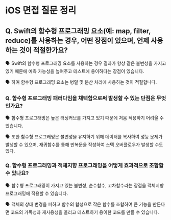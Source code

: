 # iOS 면접 질문 정리

## Q. Swift의 함수형 프로그래밍 요소(예: map, filter, reduce)를 사용하는 경우, 어떤 장점이 있으며, 언제 사용하는 것이 적절한가요?

🗣️ Swift의 함수형 프로그래밍 요소를 사용하는 경우 결과가 항상 같은 불변성을 가지고 있기 때문에 예측 가능성을 높여주고 테스트에 용이하다는 장점이 있습니다.

🗣️ 하여 함수형 프로그래밍 요소는 병렬 및 분산 처리에 사용하는 것이 적절합니다.

### Q. 함수형 프로그래밍 패러다임을 채택함으로써 발생할 수 있는 단점은 무엇인가요?

🗣️ 함수형 프로그래밍은 높은 러닝커브를 가지고 있기 때문에 처음 적용하기 어려울 수 있습니다.

🗣️ 또한 함수형 프로그래밍은 불변성을 유지하기 위해 데이터를 복사하여 성능 문제가 발생할 수 있으며, 재귀함수를 통해 반복문을 작성하여 스택 오버플로우가 발생할 수도 있다.

### Q. 함수형 프로그래밍과 객체지향 프로그래밍을 어떻게 효과적으로 조합할 수 있나요?

🗣️ 함수형 프로그래밍이 가지고 있는 불변성, 순수함수, 고차함수라는 장점을 객체지향 프로그래밍에 적용할 수 있습니다.

🗣️ 객체의 상태 변경을 피하고 함수의 합성으로 작은 함수를 조합하여 큰 기능을 만든다면 코드의 가독성과 재사용성을 올리고 테스트하기 용이한 코드를 만들 수 있습니다.
